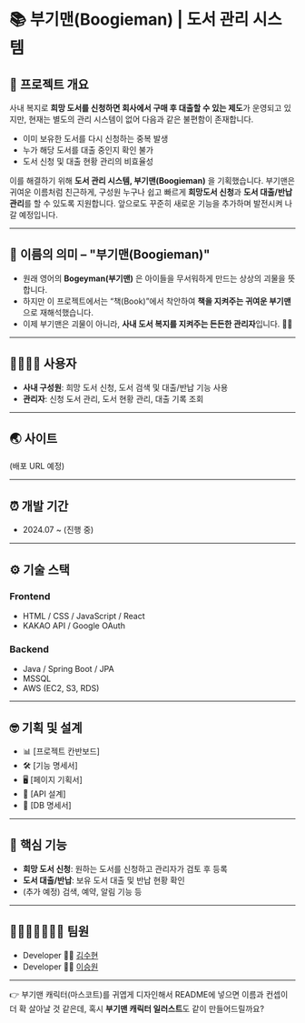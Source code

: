 # 📚 부기맨(Boogieman) | 도서 관리 시스템

## 📖 프로젝트 개요

사내 복지로 **희망 도서를 신청하면 회사에서 구매 후 대출할 수 있는 제도**가 운영되고 있지만,
현재는 별도의 관리 시스템이 없어 다음과 같은 불편함이 존재합니다.

* 이미 보유한 도서를 다시 신청하는 중복 발생
* 누가 해당 도서를 대출 중인지 확인 불가
* 도서 신청 및 대출 현황 관리의 비효율성

이를 해결하기 위해 **도서 관리 시스템, 부기맨(Boogieman)** 을 기획했습니다.
부기맨은 귀여운 이름처럼 친근하게, 구성원 누구나 쉽고 빠르게 **희망도서 신청**과 **도서 대출/반납 관리**를 할 수 있도록 지원합니다.
앞으로도 꾸준히 새로운 기능을 추가하며 발전시켜 나갈 예정입니다.

---

## 👻 이름의 의미 – "부기맨(Boogieman)"

* 원래 영어의 **Bogeyman(부기맨)** 은 아이들을 무서워하게 만드는 상상의 괴물을 뜻합니다.
* 하지만 이 프로젝트에서는 “책(Book)”에서 착안하여 **책을 지켜주는 귀여운 부기맨** 으로 재해석했습니다.
* 이제 부기맨은 괴물이 아니라, **사내 도서 복지를 지켜주는 든든한 관리자**입니다. 📖✨

---

## 👨‍👩‍👧‍👦 사용자

* **사내 구성원**: 희망 도서 신청, 도서 검색 및 대출/반납 기능 사용
* **관리자**: 신청 도서 관리, 도서 현황 관리, 대출 기록 조회

---

## 🌏 사이트

(배포 URL 예정)

---

## ⏰ 개발 기간

* 2024.07 \~ (진행 중)

---

## ⚙️ 기술 스택

### Frontend

* HTML / CSS / JavaScript / React
* KAKAO API / Google OAuth

### Backend

* Java / Spring Boot / JPA
* MSSQL
* AWS (EC2, S3, RDS)

---

## 🤓 기획 및 설계

* 📊 \[프로젝트 칸반보드]
* 🛠 \[기능 명세서]
* 🖥 \[페이지 기획서]
* 📑 \[API 설계]
* 💾 \[DB 명세서]

---

## 📌 핵심 기능

* **희망 도서 신청**: 원하는 도서를 신청하고 관리자가 검토 후 등록
* **도서 대출/반납**: 보유 도서 대출 및 반납 현황 확인
* (추가 예정) 검색, 예약, 알림 기능 등

---

## 👩🏻‍🤝‍👩🏻👩‍💻 팀원

* Developer 👩‍💻 [김수현](https://github.com/kim-soohyeon)
* Developer 👨‍💻 [이승원](https://github.com/seungwontech)

---

👉 부기맨 캐릭터(마스코트)를 귀엽게 디자인해서 README에 넣으면 이름과 컨셉이 더 확 살아날 것 같은데, 혹시 **부기맨 캐릭터 일러스트**도 같이 만들어드릴까요?
